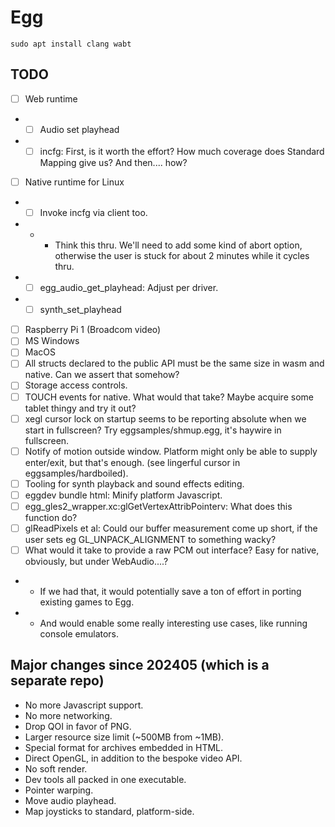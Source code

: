 # Egg

```
sudo apt install clang wabt
```

## TODO

- [ ] Web runtime
- - [ ] Audio set playhead
- - [ ] incfg: First, is it worth the effort? How much coverage does Standard Mapping give us? And then.... how?
- [ ] Native runtime for Linux
- - [ ] Invoke incfg via client too.
- - - Think this thru. We'll need to add some kind of abort option, otherwise the user is stuck for about 2 minutes while it cycles thru.
- - [ ] egg_audio_get_playhead: Adjust per driver.
- - [ ] synth_set_playhead
- [ ] Raspberry Pi 1 (Broadcom video)
- [ ] MS Windows
- [ ] MacOS
- [ ] All structs declared to the public API must be the same size in wasm and native. Can we assert that somehow?
- [ ] Storage access controls.
- [ ] TOUCH events for native. What would that take? Maybe acquire some tablet thingy and try it out?
- [ ] xegl cursor lock on startup seems to be reporting absolute when we start in fullscreen? Try eggsamples/shmup.egg, it's haywire in fullscreen.
- [ ] Notify of motion outside window. Platform might only be able to supply enter/exit, but that's enough. (see lingerful cursor in eggsamples/hardboiled).
- [ ] Tooling for synth playback and sound effects editing.
- [ ] eggdev bundle html: Minify platform Javascript.
- [ ] egg_gles2_wrapper.xc:glGetVertexAttribPointerv: What does this function do?
- [ ] glReadPixels et al: Could our buffer measurement come up short, if the user sets eg GL_UNPACK_ALIGNMENT to something wacky?
- [ ] What would it take to provide a raw PCM out interface? Easy for native, obviously, but under WebAudio....?
- - If we had that, it would potentially save a ton of effort in porting existing games to Egg.
- - And would enable some really interesting use cases, like running console emulators.

## Major changes since 202405 (which is a separate repo)

- No more Javascript support.
- No more networking.
- Drop QOI in favor of PNG.
- Larger resource size limit (~500MB from ~1MB).
- Special format for archives embedded in HTML.
- Direct OpenGL, in addition to the bespoke video API.
- No soft render.
- Dev tools all packed in one executable.
- Pointer warping.
- Move audio playhead.
- Map joysticks to standard, platform-side.
